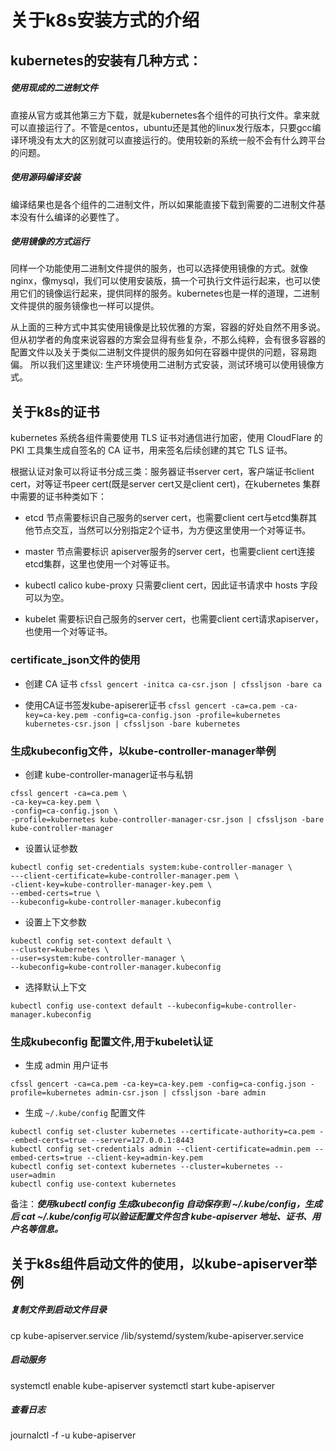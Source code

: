 关于k8s安装方式的介绍
===================

## kubernetes的安装有几种方式：


##### 使用现成的二进制文件

直接从官方或其他第三方下载，就是kubernetes各个组件的可执行文件。拿来就可以直接运行了。不管是centos，ubuntu还是其他的linux发行版本，只要gcc编译环境没有太大的区别就可以直接运行的。使用较新的系统一般不会有什么跨平台的问题。

##### 使用源码编译安装

编译结果也是各个组件的二进制文件，所以如果能直接下载到需要的二进制文件基本没有什么编译的必要性了。

##### 使用镜像的方式运行

同样一个功能使用二进制文件提供的服务，也可以选择使用镜像的方式。就像nginx，像mysql，我们可以使用安装版，搞一个可执行文件运行起来，也可以使用它们的镜像运行起来，提供同样的服务。kubernetes也是一样的道理，二进制文件提供的服务镜像也一样可以提供。


从上面的三种方式中其实使用镜像是比较优雅的方案，容器的好处自然不用多说。但从初学者的角度来说容器的方案会显得有些复杂，不那么纯粹，会有很多容器的配置文件以及关于类似二进制文件提供的服务如何在容器中提供的问题，容易跑偏。 所以我们这里建议: 生产环境使用二进制方式安装，测试环境可以使用镜像方式。



## 关于k8s的证书
kubernetes 系统各组件需要使用 TLS 证书对通信进行加密，使用 CloudFlare 的 PKI 工具集生成自签名的 CA 证书，用来签名后续创建的其它 TLS 证书。

根据认证对象可以将证书分成三类：服务器证书server cert，客户端证书client cert，对等证书peer cert(既是server cert又是client cert)，在kubernetes 集群中需要的证书种类如下：
* etcd 节点需要标识自己服务的server cert，也需要client cert与etcd集群其他节点交互，当然可以分别指定2个证书，为方便这里使用一个对等证书。

*  master 节点需要标识 apiserver服务的server cert，也需要client cert连接etcd集群，这里也使用一个对等证书。
* kubectl calico kube-proxy 只需要client cert，因此证书请求中 hosts 字段可以为空。
* kubelet 需要标识自己服务的server cert，也需要client cert请求apiserver，也使用一个对等证书。


### certificate_json文件的使用

- 创建 CA 证书
```cfssl gencert -initca ca-csr.json | cfssljson -bare ca```

- 使用CA证书签发kube-apiserer证书
```cfssl gencert -ca=ca.pem -ca-key=ca-key.pem -config=ca-config.json -profile=kubernetes kubernetes-csr.json | cfssljson -bare kubernetes```

### 生成kubeconfig文件，以kube-controller-manager举例

- 创建 kube-controller-manager证书与私钥

```
cfssl gencert -ca=ca.pem \
-ca-key=ca-key.pem \
-config=ca-config.json \
-profile=kubernetes kube-controller-manager-csr.json | cfssljson -bare kube-controller-manager
```

- 设置认证参数

```
kubectl config set-credentials system:kube-controller-manager \
---client-certificate=kube-controller-manager.pem \
-client-key=kube-controller-manager-key.pem \
--embed-certs=true \
--kubeconfig=kube-controller-manager.kubeconfig
```

- 设置上下文参数

```
kubectl config set-context default \
--cluster=kubernetes \
--user=system:kube-controller-manager \
--kubeconfig=kube-controller-manager.kubeconfig
```

- 选择默认上下文

```
kubectl config use-context default --kubeconfig=kube-controller-manager.kubeconfig
```

### 生成kubeconfig 配置文件,用于kubelet认证

- 生成 admin 用户证书
```
cfssl gencert -ca=ca.pem -ca-key=ca-key.pem -config=ca-config.json -profile=kubernetes admin-csr.json | cfssljson -bare admin
```

- 生成 `~/.kube/config` 配置文件
```
kubectl config set-cluster kubernetes --certificate-authority=ca.pem --embed-certs=true --server=127.0.0.1:8443
kubectl config set-credentials admin --client-certificate=admin.pem --embed-certs=true --client-key=admin-key.pem
kubectl config set-context kubernetes --cluster=kubernetes --user=admin
kubectl config use-context kubernetes
```

备注：***使用kubectl config 生成kubeconfig 自动保存到 ~/.kube/config，生成后 cat ~/.kube/config可以验证配置文件包含 kube-apiserver 地址、证书、用户名等信息。***


## 关于k8s组件启动文件的使用，以kube-apiserver举例

##### 复制文件到启动文件目录
cp kube-apiserver.service /lib/systemd/system/kube-apiserver.service

##### 启动服务
systemctl enable kube-apiserver
systemctl start kube-apiserver

##### 查看日志
journalctl -f -u kube-apiserver
